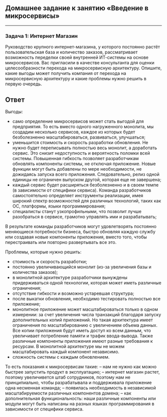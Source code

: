 ## Домашнее задание к занятию «Введение в микросервисы»
-------
### Задача 1: Интернет Магазин
Руководство крупного интернет-магазина, у которого постоянно растёт пользовательская база и количество заказов, рассматривает возможность переделки своей внутренней ИТ-системы на основе микросервисов.
Вас пригласили в качестве консультанта для оценки целесообразности перехода на микросервисную архитектуру.
Опишите, какие выгоды может получить компания от перехода на микросервисную архитектуру и какие проблемы нужно решить в первую очередь.

Ответ
----
Выгоды:
- само определение микросервисов может стать выгодой для предприятия. То есть вместо одного нагруженного монолита, мы создадим несколько сервисов, каждое из которых будет безболезненно масштабироваться, развиваться, улучшаться;
- уменьшится стоимость и скорость разработки обновления. Не нужно будет переписывать полностью весь монолит, а доработать сервис. Это снизит недоступность и вероятность поломки всей системы. Повышенная гибкость позволяет разработчикам обновлять компоненты системы, не отключая приложение. Новые функции могут быть добавлены по мере необходимости, не дожидаясь запуска всего приложения. Следовательно, релиз одной единицы не ограничен выпуском другой, которая еще не завершена;
- каждый сервис будет расширяться безболезненно и в своем темпе (в зависимости от специфики сервиса). Команда разработчиков самостоятельно определяет инструменты реализации, имея широкий спектр возможностей для различных технологий, таких как ОС, платформы, языки программирования;
- специалисты станут узкопрофильными, что позволит лучше разобраться в сервисе, грамотно управлять ими и разрабатывать;

В результате команды разработчиков могут удовлетворять постоянно меняющиеся потребности бизнеса, быстро обновляя каждую службу или создавая новые компоненты приложения, вместо того, чтобы перестраивать или повторно развертывать все это. 

Проблемы, которые нужно решить:
- стоимость и скорость разработки;
- постоянно увеличивающийся монолит (из-за увеличения базы и количества заказов);
- в монолитной архитектуре разработчики вынуждены придерживаться одной технологии, которая может иметь различные ограничения;
- отсутствие гибкости и возможно устаревшая структура;
- после выкатки обновления, необходимо тестировать полностью все приложение;
- монолитное приложение может масштабироваться только в одном измерении: за счет увеличения числа транзакций благодаря запуску дополнительных копий приложений. Но такая архитектура имеет ограничения по масштабированию с увеличением объема данных. Все копии приложения будут иметь доступ ко всем данным, что увеличивает потребление памяти и трафик ввода-вывода. Также различные компоненты приложения имеют разные требования к ресурсам. В монолитной архитектуре мы не можем масштабировать каждый компонент независимо.
- сложность системы с каждым обновлением.

То есть показания к микросервисам такие:
– нам не нужно как можно быстрее запустить продукт в эксплуатацию;
– интернет магазин растет, поэтому увеличивется штаб сотрудников, поэтому нам не принципиально, чтобы разрабатывала и поддерживала приложение одна несменная команда;
– появилась необходимость в независимой масштабируемости различных компонентов домена;
– как дополнительная функциональность: наши различные компоненты или модули могут быть написаны на разных языках программирования в зависимости от специфики сервиса.
